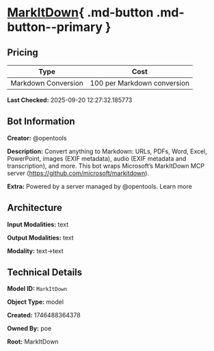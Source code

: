 # [MarkItDown](https://poe.com/MarkItDown){ .md-button .md-button--primary }

## Pricing

| Type | Cost |
|------|------|
| Markdown Conversion | 100 per Markdown conversion |

**Last Checked:** 2025-09-20 12:27:32.185773


## Bot Information

**Creator:** @opentools

**Description:** Convert anything to Markdown: URLs, PDFs, Word, Excel, PowerPoint, images (EXIF metadata), audio (EXIF metadata and transcription), and more. This bot wraps Microsoft’s MarkItDown MCP server (https://github.com/microsoft/markitdown).

**Extra:** Powered by a server managed by @opentools. Learn more


## Architecture

**Input Modalities:** text

**Output Modalities:** text

**Modality:** text->text


## Technical Details

**Model ID:** `MarkItDown`

**Object Type:** model

**Created:** 1746488364378

**Owned By:** poe

**Root:** MarkItDown
